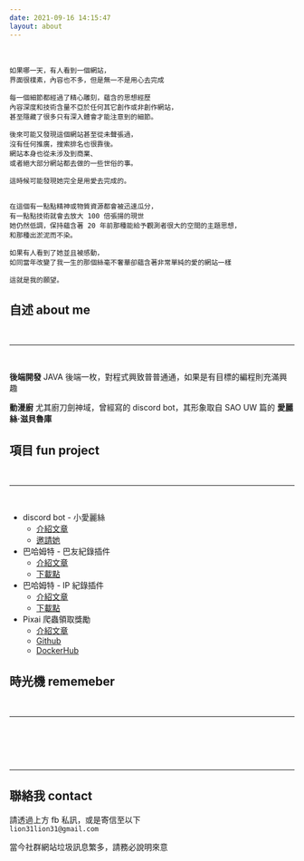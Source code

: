 ```yaml
---
date: 2021-09-16 14:15:47
layout: about
---
```


<br>

```
如果哪一天，有人看到一個網站，
界面很樸素，內容也不多，但是無一不是用心去完成

每一個細節都經過了精心雕刻，蘊含的思想經歷
內容深度和技術含量不亞於任何其它創作或非創作網站，
甚至隱藏了很多只有深入體會才能注意到的細節。

後來可能又發現這個網站甚至從未聲張過，
沒有任何推廣，搜索排名也很靠後。
網站本身也從未涉及到商業、
或者絕大部分網站都去做的一些世俗的事。

這時候可能發現她完全是用愛去完成的。


在這個有一點點精神或物質資源都會被迅速瓜分，
有一點點技術就會去放大 100 倍張揚的現世
她仍然低調，保持蘊含著 20 年前那種能給予觀測者很大的空間的主題思想，
和那種出淤泥而不染。

如果有人看到了她並且被感動，
如同當年改變了我一生的那個絲毫不奢華卻蘊含著非常單純的愛的網站一樣

這就是我的願望。
```

## 自述 about me

<br>

---

<br>

**後端開發** JAVA 後端一枚，對程式興致普普通通，如果是有目標的編程則充滿興趣

**動漫廚** 尤其廚刀劍神域，曾經寫的 discord bot，其形象取自 SAO UW 篇的 **愛麗絲·滋貝魯庫**

## 項目 fun project

<br>

---

<br>

- discord bot - 小愛麗絲
  - [介紹文章](https://smilin.net/2020/09/02/12thDay2/)
  - [邀請她](https://supr.link/COL1X)
- 巴哈姆特 - 巴友紀錄插件
  - [介紹文章](https://home.gamer.com.tw/artwork.php?sn=5800119)
  - [下載點](https://greasyfork.org/zh-TW/scripts/475916)
- 巴哈姆特 - IP 紀錄插件
  - [介紹文章](https://home.gamer.com.tw/creationDetail.php?sn=5853466)
  - [下載點](https://greasyfork.org/zh-TW/scripts/483109-%E5%B7%B4%E5%8F%8Bip%E7%B4%80%E9%8C%84)
- Pixai 爬蟲領取獎勵
  - [介紹文章](https://smilin.net/2024/04/13/autoPixai/)
  - [Github](https://github.com/Mr-Smilin/auto-pixai)
  - [DockerHub](https://hub.docker.com/r/smile0301/auto-pixai)

## 時光機 rememeber

<br>

---

<br>

<div class="time-axis-main">
	<ul class="time-axis"></ul>
</div>
<script src="/js/about-me.js"></script>
<br>
<br>

---

## 聯絡我 contact

請透過上方 fb 私訊，或是寄信至以下  
`lion31lion31@gmail.com`

當今社群網站垃圾訊息繁多，請務必說明來意
